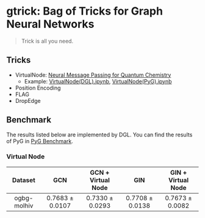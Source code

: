 # gtrick: Bag of Tricks for Graph Neural Networks

> Trick is all you need.

## Tricks
* VirtualNode: [Neural Message Passing for Quantum Chemistry](https://arxiv.org/pdf/1704.01212.pdf)
  * Example:  [VirtualNode(DGL).ipynb](https://nbviewer.org/github/sangyx/gtrick/blob/main/benchmark/dgl/VirtualNode.ipynb), [VirtualNode(PyG).ipynb](https://nbviewer.org/github/sangyx/gtrick/blob/main/benchmark/pyg/VirtualNode.ipynb)
* Position Encoding
* FLAG
* DropEdge


## Benchmark

The results listed below are implemented by DGL. You can find the results of PyG in [PyG Benchmark](benchmark/pyg/README.md).

### Virtual Node
 
| Dataset         |       GCN       | GCN + Virtual Node |       GIN       | GIN + Virtual Node |
|:---------------:|:---------------:|:------------------:|:---------------:|:------------------:|
|   ogbg-molhiv   | 0.7683 ± 0.0107 |   0.7330 ± 0.0293  | 0.7708 ± 0.0138 |   0.7673 ± 0.0082  |